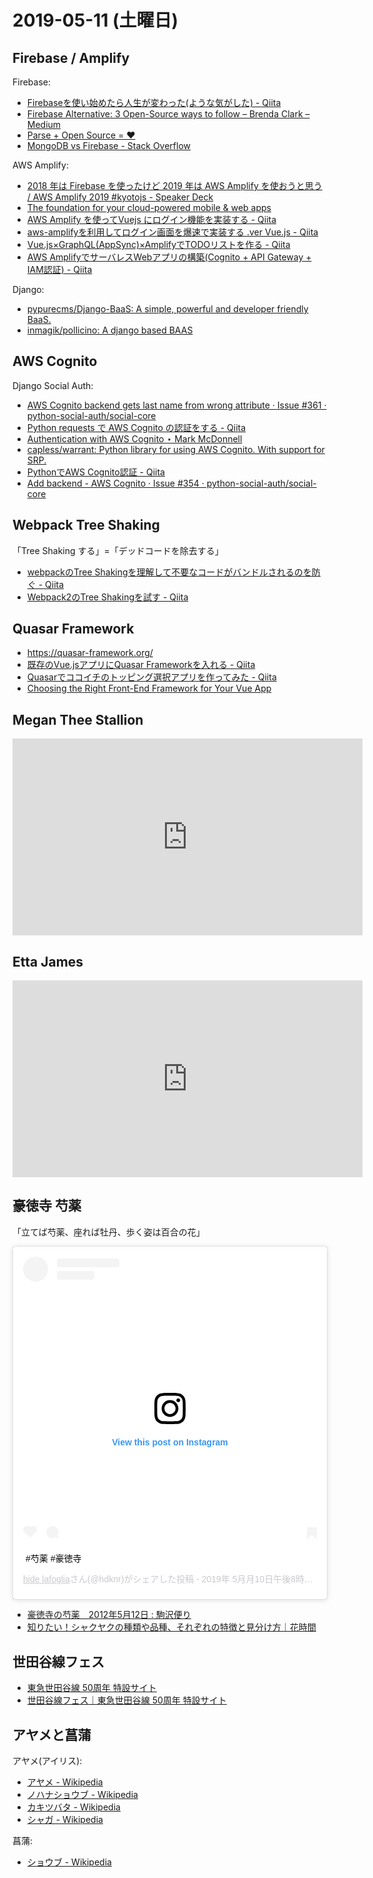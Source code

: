 # 2019-05-11 (土曜日)

## Firebase / Amplify

Firebase:

- [Firebaseを使い始めたら人生が変わった(ような気がした) - Qiita](https://qiita.com/owen/items/c51c6ec27c9e2f5804b0)
- [Firebase Alternative: 3 Open-Source ways to follow – Brenda Clark – Medium](https://medium.com/@brenda.clark/firebase-alternative-3-open-source-ways-to-follow-e45d9347bc8c)
- [Parse + Open Source = ❤️](http://parseplatform.org/)
- [MongoDB vs Firebase - Stack Overflow](https://stackoverflow.com/questions/29223835/mongodb-vs-firebase)

AWS Amplify:

- [2018 年は Firebase を使ったけど 2019 年は AWS Amplify を使おうと思う / AWS Amplify 2019 #kyotojs - Speaker Deck](https://speakerdeck.com/potato4d/aws-amplify-2019-number-kyotojs)
- [The foundation for your cloud-powered mobile & web apps](https://aws-amplify.github.io/)
- [AWS Amplify を使ってVuejs にログイン機能を実装する - Qiita](https://qiita.com/maniju/items/d33d64f0b729630d0c3d)
- [aws-amplifyを利用してログイン画面を爆速で実装する .ver Vue.js - Qiita](https://qiita.com/is_ryo/items/cf9265d2d19238bdd664)
- [Vue.js×GraphQL(AppSync)×AmplifyでTODOリストを作る - Qiita](https://qiita.com/is_ryo/items/b9feeb017366b0cee544)
- [AWS AmplifyでサーバレスWebアプリの構築(Cognito + API Gateway + IAM認証) - Qiita](https://qiita.com/nakayama_cw/items/c4aae9ddb19c087e18cb)

Django:

- [pypurecms/Django-BaaS: A simple, powerful and developer friendly BaaS.](https://github.com/pypurecms/Django-BaaS)
- [inmagik/pollicino: A django based BAAS](https://github.com/inmagik/pollicino)

## AWS Cognito

Django Social Auth:

- [AWS Cognito backend gets last name from wrong attribute · Issue #361 · python-social-auth/social-core](https://github.com/python-social-auth/social-core/issues/361)
- [Python requests で AWS Cognito の認証をする - Qiita](https://qiita.com/mzmttks/items/a48e29c51fe078ddac56)
- [Authentication with AWS Cognito ⋆ Mark McDonnell](https://www.integralist.co.uk/posts/cognito/)
- [capless/warrant: Python library for using AWS Cognito. With support for SRP.](https://github.com/capless/warrant)
- [PythonでAWS Cognito認証 - Qiita](https://qiita.com/jp_ibis/items/4fffb3c924504f0ce6fb)
- [Add backend - AWS Cognito · Issue #354 · python-social-auth/social-core](https://github.com/python-social-auth/social-core/issues/354)

## Webpack Tree Shaking

「Tree Shaking する」=「デッドコードを除去する」

- [webpackのTree Shakingを理解して不要なコードがバンドルされるのを防ぐ - Qiita](https://qiita.com/soarflat/items/755bbbcd6eb81bd128c4)
- [Webpack2のTree Shakingを試す - Qiita](https://qiita.com/pirosikick/items/863830856891d40308cb)

## Quasar Framework

- https://quasar-framework.org/
- [既存のVue.jsアプリにQuasar Frameworkを入れる - Qiita](https://qiita.com/SatoTakumi/items/19222f6e74f53043d6a1)
- [Quasarでココイチのトッピング選択アプリを作ってみた - Qiita](https://qiita.com/jshindo/items/a7391b7e0995b4b84c55)
- [Choosing the Right Front-End Framework for Your Vue App](https://medium.com/the-web-tub/choosing-the-right-front-end-framework-for-your-vue-app-4448bac12ce7)


## Megan Thee Stallion

<iframe width="560" height="315" src="https://www.youtube.com/embed/oBYf6gpVvRA" frameborder="0" allow="accelerometer; autoplay; encrypted-media; gyroscope; picture-in-picture" allowfullscreen></iframe>

## Etta James

<iframe width="560" height="315" src="https://www.youtube.com/embed/uZt1xKtPbUQ" frameborder="0" allow="accelerometer; autoplay; encrypted-media; gyroscope; picture-in-picture" allowfullscreen></iframe>

## 豪徳寺 芍薬

「立てば芍薬、座れば牡丹、歩く姿は百合の花」

<blockquote class="instagram-media" data-instgrm-captioned data-instgrm-permalink="https://www.instagram.com/p/BxTthLdgoYY/" data-instgrm-version="12" style=" background:#FFF; border:0; border-radius:3px; box-shadow:0 0 1px 0 rgba(0,0,0,0.5),0 1px 10px 0 rgba(0,0,0,0.15); margin: 1px; max-width:540px; min-width:326px; padding:0; width:99.375%; width:-webkit-calc(100% - 2px); width:calc(100% - 2px);"><div style="padding:16px;"> <a href="https://www.instagram.com/p/BxTthLdgoYY/" style=" background:#FFFFFF; line-height:0; padding:0 0; text-align:center; text-decoration:none; width:100%;" target="_blank"> <div style=" display: flex; flex-direction: row; align-items: center;"> <div style="background-color: #F4F4F4; border-radius: 50%; flex-grow: 0; height: 40px; margin-right: 14px; width: 40px;"></div> <div style="display: flex; flex-direction: column; flex-grow: 1; justify-content: center;"> <div style=" background-color: #F4F4F4; border-radius: 4px; flex-grow: 0; height: 14px; margin-bottom: 6px; width: 100px;"></div> <div style=" background-color: #F4F4F4; border-radius: 4px; flex-grow: 0; height: 14px; width: 60px;"></div></div></div><div style="padding: 19% 0;"></div> <div style="display:block; height:50px; margin:0 auto 12px; width:50px;"><svg width="50px" height="50px" viewBox="0 0 60 60" version="1.1" xmlns="https://www.w3.org/2000/svg" xmlns:xlink="https://www.w3.org/1999/xlink"><g stroke="none" stroke-width="1" fill="none" fill-rule="evenodd"><g transform="translate(-511.000000, -20.000000)" fill="#000000"><g><path d="M556.869,30.41 C554.814,30.41 553.148,32.076 553.148,34.131 C553.148,36.186 554.814,37.852 556.869,37.852 C558.924,37.852 560.59,36.186 560.59,34.131 C560.59,32.076 558.924,30.41 556.869,30.41 M541,60.657 C535.114,60.657 530.342,55.887 530.342,50 C530.342,44.114 535.114,39.342 541,39.342 C546.887,39.342 551.658,44.114 551.658,50 C551.658,55.887 546.887,60.657 541,60.657 M541,33.886 C532.1,33.886 524.886,41.1 524.886,50 C524.886,58.899 532.1,66.113 541,66.113 C549.9,66.113 557.115,58.899 557.115,50 C557.115,41.1 549.9,33.886 541,33.886 M565.378,62.101 C565.244,65.022 564.756,66.606 564.346,67.663 C563.803,69.06 563.154,70.057 562.106,71.106 C561.058,72.155 560.06,72.803 558.662,73.347 C557.607,73.757 556.021,74.244 553.102,74.378 C549.944,74.521 548.997,74.552 541,74.552 C533.003,74.552 532.056,74.521 528.898,74.378 C525.979,74.244 524.393,73.757 523.338,73.347 C521.94,72.803 520.942,72.155 519.894,71.106 C518.846,70.057 518.197,69.06 517.654,67.663 C517.244,66.606 516.755,65.022 516.623,62.101 C516.479,58.943 516.448,57.996 516.448,50 C516.448,42.003 516.479,41.056 516.623,37.899 C516.755,34.978 517.244,33.391 517.654,32.338 C518.197,30.938 518.846,29.942 519.894,28.894 C520.942,27.846 521.94,27.196 523.338,26.654 C524.393,26.244 525.979,25.756 528.898,25.623 C532.057,25.479 533.004,25.448 541,25.448 C548.997,25.448 549.943,25.479 553.102,25.623 C556.021,25.756 557.607,26.244 558.662,26.654 C560.06,27.196 561.058,27.846 562.106,28.894 C563.154,29.942 563.803,30.938 564.346,32.338 C564.756,33.391 565.244,34.978 565.378,37.899 C565.522,41.056 565.552,42.003 565.552,50 C565.552,57.996 565.522,58.943 565.378,62.101 M570.82,37.631 C570.674,34.438 570.167,32.258 569.425,30.349 C568.659,28.377 567.633,26.702 565.965,25.035 C564.297,23.368 562.623,22.342 560.652,21.575 C558.743,20.834 556.562,20.326 553.369,20.18 C550.169,20.033 549.148,20 541,20 C532.853,20 531.831,20.033 528.631,20.18 C525.438,20.326 523.257,20.834 521.349,21.575 C519.376,22.342 517.703,23.368 516.035,25.035 C514.368,26.702 513.342,28.377 512.574,30.349 C511.834,32.258 511.326,34.438 511.181,37.631 C511.035,40.831 511,41.851 511,50 C511,58.147 511.035,59.17 511.181,62.369 C511.326,65.562 511.834,67.743 512.574,69.651 C513.342,71.625 514.368,73.296 516.035,74.965 C517.703,76.634 519.376,77.658 521.349,78.425 C523.257,79.167 525.438,79.673 528.631,79.82 C531.831,79.965 532.853,80.001 541,80.001 C549.148,80.001 550.169,79.965 553.369,79.82 C556.562,79.673 558.743,79.167 560.652,78.425 C562.623,77.658 564.297,76.634 565.965,74.965 C567.633,73.296 568.659,71.625 569.425,69.651 C570.167,67.743 570.674,65.562 570.82,62.369 C570.966,59.17 571,58.147 571,50 C571,41.851 570.966,40.831 570.82,37.631"></path></g></g></g></svg></div><div style="padding-top: 8px;"> <div style=" color:#3897f0; font-family:Arial,sans-serif; font-size:14px; font-style:normal; font-weight:550; line-height:18px;"> View this post on Instagram</div></div><div style="padding: 12.5% 0;"></div> <div style="display: flex; flex-direction: row; margin-bottom: 14px; align-items: center;"><div> <div style="background-color: #F4F4F4; border-radius: 50%; height: 12.5px; width: 12.5px; transform: translateX(0px) translateY(7px);"></div> <div style="background-color: #F4F4F4; height: 12.5px; transform: rotate(-45deg) translateX(3px) translateY(1px); width: 12.5px; flex-grow: 0; margin-right: 14px; margin-left: 2px;"></div> <div style="background-color: #F4F4F4; border-radius: 50%; height: 12.5px; width: 12.5px; transform: translateX(9px) translateY(-18px);"></div></div><div style="margin-left: 8px;"> <div style=" background-color: #F4F4F4; border-radius: 50%; flex-grow: 0; height: 20px; width: 20px;"></div> <div style=" width: 0; height: 0; border-top: 2px solid transparent; border-left: 6px solid #f4f4f4; border-bottom: 2px solid transparent; transform: translateX(16px) translateY(-4px) rotate(30deg)"></div></div><div style="margin-left: auto;"> <div style=" width: 0px; border-top: 8px solid #F4F4F4; border-right: 8px solid transparent; transform: translateY(16px);"></div> <div style=" background-color: #F4F4F4; flex-grow: 0; height: 12px; width: 16px; transform: translateY(-4px);"></div> <div style=" width: 0; height: 0; border-top: 8px solid #F4F4F4; border-left: 8px solid transparent; transform: translateY(-4px) translateX(8px);"></div></div></div></a> <p style=" margin:8px 0 0 0; padding:0 4px;"> <a href="https://www.instagram.com/p/BxTthLdgoYY/" style=" color:#000; font-family:Arial,sans-serif; font-size:14px; font-style:normal; font-weight:normal; line-height:17px; text-decoration:none; word-wrap:break-word;" target="_blank">#芍薬 #豪徳寺</a></p> <p style=" color:#c9c8cd; font-family:Arial,sans-serif; font-size:14px; line-height:17px; margin-bottom:0; margin-top:8px; overflow:hidden; padding:8px 0 7px; text-align:center; text-overflow:ellipsis; white-space:nowrap;"><a href="https://www.instagram.com/hdknr/" style=" color:#c9c8cd; font-family:Arial,sans-serif; font-size:14px; font-style:normal; font-weight:normal; line-height:17px;" target="_blank"> hide lafoglia</a>さん(@hdknr)がシェアした投稿 - <time style=" font-family:Arial,sans-serif; font-size:14px; line-height:17px;" datetime="2019-05-11T03:57:52+00:00">2019年 5月月10日午後8時57分PDT</time></p></div></blockquote> <script async src="//www.instagram.com/embed.js"></script>

- [豪徳寺の芍薬　2012年5月12日 : 駒沢便り](https://komadayori.exblog.jp/17534881/)
- [知りたい！シャクヤクの種類や品種、それぞれの特徴と見分け方｜花時間](https://hanajikan.jp/article/100)

## 世田谷線フェス

- [東急世田谷線 50周年 特設サイト](https://sg50th.tokyo/)
- [世田谷線フェス｜東急世田谷線 50周年 特設サイト](https://www.sg50th.tokyo/setasenfes/)

## アヤメと菖蒲

アヤメ(アイリス):

- [アヤメ - Wikipedia](https://ja.wikipedia.org/wiki/%E3%82%A2%E3%83%A4%E3%83%A1)
- [ノハナショウブ - Wikipedia](https://ja.wikipedia.org/wiki/%E3%83%8E%E3%83%8F%E3%83%8A%E3%82%B7%E3%83%A7%E3%82%A6%E3%83%96)
- [カキツバタ - Wikipedia](https://ja.wikipedia.org/wiki/%E3%82%AB%E3%82%AD%E3%83%84%E3%83%90%E3%82%BF)
- [シャガ - Wikipedia](https://ja.wikipedia.org/wiki/%E3%82%B7%E3%83%A3%E3%82%AC)

菖蒲:

- [ショウブ - Wikipedia](https://ja.wikipedia.org/wiki/%E3%82%B7%E3%83%A7%E3%82%A6%E3%83%96)
